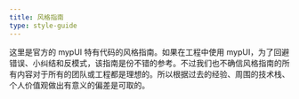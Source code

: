 ```yaml
---
title: 风格指南
type: style-guide
---
```


这里是官方的 mypUI 特有代码的风格指南。如果在工程中使用 mypUI，为了回避错误、小纠结和反模式，该指南是份不错的参考。不过我们也不确信风格指南的所有内容对于所有的团队或工程都是理想的。所以根据过去的经验、周围的技术栈、个人价值观做出有意义的偏差是可取的。
